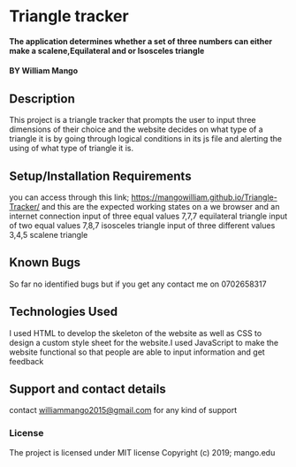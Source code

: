 # Triangle tracker
#### The application  determines whether a set of three numbers can either make a scalene,Equilateral and or Isosceles triangle
#### BY William Mango
## Description
This project is a triangle tracker that prompts the user to input three dimensions of their choice and the website decides on what type of a triangle it is by going through logical conditions in its js file and alerting the using of what type of triangle it is.
## Setup/Installation Requirements
you can access through this link; https://mangowilliam.github.io/Triangle-Tracker/
and this are the expected working states
on a we browser and an internet connection
input of three equal values	7,7,7	equilateral triangle
input of two equal values	7,8,7	isosceles triangle
input of three different values	3,4,5	scalene triangle
## Known Bugs
So far no identified bugs but if you get any contact me on 0702658317
## Technologies Used
I used HTML to develop the skeleton of the website as well as CSS to design a custom style sheet for the website.I used JavaScript to make the website functional so that people are able to input information and get feedback
## Support and contact details
contact williammango2015@gmail.com for any kind of support
### License
The project is licensed under MIT license
Copyright (c) 2019; mango.edu
